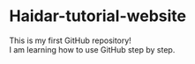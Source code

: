 # Haidar-tutorial-website

This is my first GitHub repository!  
I am learning how to use GitHub step by step.